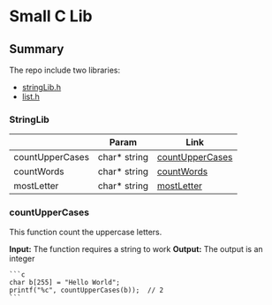 # Small C Lib

## Summary

The repo include two libraries:
- [stringLib.h](#StringLib)
- [list.h](#LinkedList)

### StringLib
|  | Param |Link|
|--|--|--|
| countUpperCases | char* string |[countUpperCases](#countUpperCases)|
| countWords| char* string |[countWords](#countWords)|
| mostLetter| char* string |[mostLetter](#mostLetter)|

### countUpperCases

This function count the uppercase letters.


**Input:** The function requires a string to work
**Output:** The output is an integer

    ```c
    char b[255] = "Hello World";
    printf("%c", countUpperCases(b));  // 2
    ```